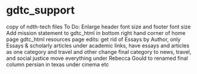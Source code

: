 # gdtc_support
copy of ndth-tech files
To Do:
Enlarge header font size and footer font size
Add mission statement to gdtc_html in bottom right hand corner of home page
gdtc_html resources page edits:
  get rid of Essays by Author, only Essays & scholarly articles
  under academic links, have essays and articles as one category and travel and other
  change final category to news, travel, and social justice
  move everything under Rebecca Gould to renamed final column
  persian in texas under cinema etc
